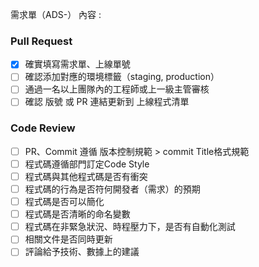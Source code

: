需求單（ADS-）
內容 : 

### Pull Request
- [x] 確實填寫需求單、上線單號
- [ ] 確認添加對應的環境標籤（staging, production）
- [ ] 通過一名以上團隊內的工程師或上一級主管審核
- [ ] 確認 版號 或 PR 連結更新到 上線程式清單

### Code Review
- [ ] PR、Commit 遵循 版本控制規範 > commit Title格式規範
- [ ] 程式碼遵循部門訂定Code Style
- [ ] 程式碼與其他程式碼是否有衝突
- [ ] 程式碼的行為是否符何開發者（需求）的預期
- [ ] 程式碼是否可以簡化
- [ ] 程式碼是否清晰的命名變數
- [ ] 程式碼在非緊急狀況、時程壓力下，是否有自動化測試
- [ ] 相關文件是否同時更新
- [ ] 評論給予技術、數據上的建議
